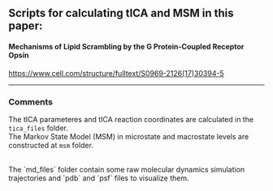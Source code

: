 
## Scripts for calculating tICA and MSM in this paper:
####     Mechanisms of Lipid Scrambling by the G Protein-Coupled Receptor Opsin
<a href="https://www.cell.com/structure/fulltext/S0969-2126(17)30394-5">https://www.cell.com/structure/fulltext/S0969-2126(17)30394-5</a>

------
### Comments

The tICA parameteres and tICA reaction coordinates are calculated in the `tica_files` folder.
</br >
The Markov State Model (MSM) in microstate and macrostate levels are constructed at `msm` folder.

</br >
The `md_files` folder contain some raw molecular dynamics simulation trajectories and `pdb` and `psf` files to visualize them.


